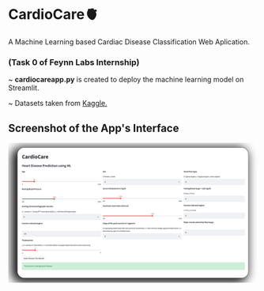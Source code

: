 # CardioCare🫀
A Machine Learning based Cardiac Disease Classification Web Aplication.
### (Task 0 of Feynn Labs Internship)
~ <b>cardiocareapp.py</b> is created to deploy the machine learning model on Streamlit.
<p>~ Datasets taken from <a href="https://www.kaggle.com/datasets/johnsmith88/heart-disease-dataset">Kaggle.</a></p>

## Screenshot of the App's Interface
<p><img  src="screenshot.png"></p>



